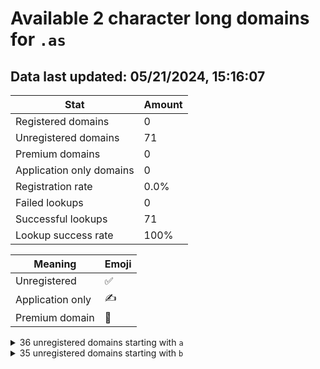 # Available 2 character long domains for `.as`

## Data last updated: 05/21/2024, 15:16:07

|Stat|Amount|
|--|--|
|Registered domains|0|
|Unregistered domains|71|
|Premium domains|0|
|Application only domains|0|
|Registration rate|0.0%|
|Failed lookups|0|
|Successful lookups|71|
|Lookup success rate|100%|


|Meaning|Emoji|
|--|--|
|Unregistered|:white_check_mark:|
|Application only|:writing_hand:|
|Premium domain|:gem:|

<details>
<summary>36 unregistered domains starting with <bold><code>a</code></bold></summary>

|Type|Domain|
|--|--|
|:white_check_mark:|`a0.as`|
|:white_check_mark:|`a1.as`|
|:white_check_mark:|`a2.as`|
|:white_check_mark:|`a3.as`|
|:white_check_mark:|`a4.as`|
|:white_check_mark:|`a5.as`|
|:white_check_mark:|`a6.as`|
|:white_check_mark:|`a7.as`|
|:white_check_mark:|`a8.as`|
|:white_check_mark:|`a9.as`|
|:white_check_mark:|`aa.as`|
|:white_check_mark:|`ab.as`|
|:white_check_mark:|`ac.as`|
|:white_check_mark:|`ad.as`|
|:white_check_mark:|`ae.as`|
|:white_check_mark:|`af.as`|
|:white_check_mark:|`ag.as`|
|:white_check_mark:|`ah.as`|
|:white_check_mark:|`ai.as`|
|:white_check_mark:|`aj.as`|
|:white_check_mark:|`ak.as`|
|:white_check_mark:|`al.as`|
|:white_check_mark:|`am.as`|
|:white_check_mark:|`an.as`|
|:white_check_mark:|`ao.as`|
|:white_check_mark:|`ap.as`|
|:white_check_mark:|`aq.as`|
|:white_check_mark:|`ar.as`|
|:white_check_mark:|`as.as`|
|:white_check_mark:|`at.as`|
|:white_check_mark:|`au.as`|
|:white_check_mark:|`av.as`|
|:white_check_mark:|`aw.as`|
|:white_check_mark:|`ax.as`|
|:white_check_mark:|`ay.as`|
|:white_check_mark:|`az.as`|
</details>
<details>
<summary>35 unregistered domains starting with <bold><code>b</code></bold></summary>

|Type|Domain|
|--|--|
|:white_check_mark:|`b0.as`|
|:white_check_mark:|`b1.as`|
|:white_check_mark:|`b2.as`|
|:white_check_mark:|`b3.as`|
|:white_check_mark:|`b4.as`|
|:white_check_mark:|`b5.as`|
|:white_check_mark:|`b6.as`|
|:white_check_mark:|`b7.as`|
|:white_check_mark:|`b8.as`|
|:white_check_mark:|`ba.as`|
|:white_check_mark:|`bb.as`|
|:white_check_mark:|`bc.as`|
|:white_check_mark:|`bd.as`|
|:white_check_mark:|`be.as`|
|:white_check_mark:|`bf.as`|
|:white_check_mark:|`bg.as`|
|:white_check_mark:|`bh.as`|
|:white_check_mark:|`bi.as`|
|:white_check_mark:|`bj.as`|
|:white_check_mark:|`bk.as`|
|:white_check_mark:|`bl.as`|
|:white_check_mark:|`bm.as`|
|:white_check_mark:|`bn.as`|
|:white_check_mark:|`bo.as`|
|:white_check_mark:|`bp.as`|
|:white_check_mark:|`bq.as`|
|:white_check_mark:|`br.as`|
|:white_check_mark:|`bs.as`|
|:white_check_mark:|`bt.as`|
|:white_check_mark:|`bu.as`|
|:white_check_mark:|`bv.as`|
|:white_check_mark:|`bw.as`|
|:white_check_mark:|`bx.as`|
|:white_check_mark:|`by.as`|
|:white_check_mark:|`bz.as`|
</details>